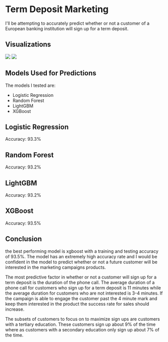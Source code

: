 # Term Deposit Marketing

I'll be attempting to accurately predict whether or not a customer of a European banking institution will sign up for a term deposit. 

## Visualizations

<img src="https://i.imgur.com/2hE8HTl.jpg">

<img src="https://i.imgur.com/Vd3SIUZ.jpg">

## Models Used for Predictions

The models I tested are:<br>
* Logistic Regression
* Random Forest
* LightGBM
* XGBoost

## Logistic Regression
Accuracy: 93.3%

## Random Forest
Accuracy: 93.2%

## LightGBM
Accuracy: 93.2%

## XGBoost
Accuracy: 93.5%


## Conclusion
the best performing model is xgboost with a training and testing accuracy of 93.5%. The model has an extremely high accuracy rate and I would be confident in the model to predict whether or not a future customer will be interested in the marketing campaigns products. 

The most predictive factor in whether or not a customer will sign up for a term deposit is the duration of the phone call. The average duration of a phone call for customers who sign up for a term deposit is 11 minutes while the average duration for customers who are not interested is 3-4 minutes. If the campaign is able to engage the customer past the 4 minute mark and keep them interested in the product the success rate for sales should increase.
 
The subsets of customers to focus on to maximize sign ups are customers with a tertiary education. These customers sign up about 9% of the time where as customers with a secondary education only sign up about 7% of the time.